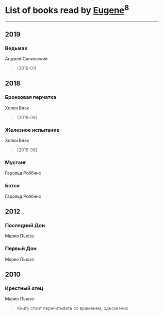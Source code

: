 # List of books read by [Eugene](https://www.facebook.com/profile.php?id=695244810674916)<sup>8</sup>
---

## 2019

### Ведьмак
Анджей Сапковский
> [2019-01] 



## 2018

### Бронзовая перчатка
Холли Блэк
> [2018-08] 


### Железное испытание
Холли Блэк
> [2018-08] 


### Мустанг
Гарольд Роббинс


### Бэтси
Гарольд Роббинс



## 2012

### Последний Дон
Марио Пьюзо


### Первый Дон
Марио Пьюзо



## 2010

### Крестный отец
Марио Пьюзо
> Книгу стоит перечитывать со временем, однозначно



